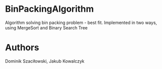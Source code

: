 # BinPackingAlgorithm
Algorithm solving bin packing problem - best fit.
Implemented in two ways, using MergeSort and Binary Search Tree

# Authors
Dominik Szaciłowski, Jakub Kowalczyk
